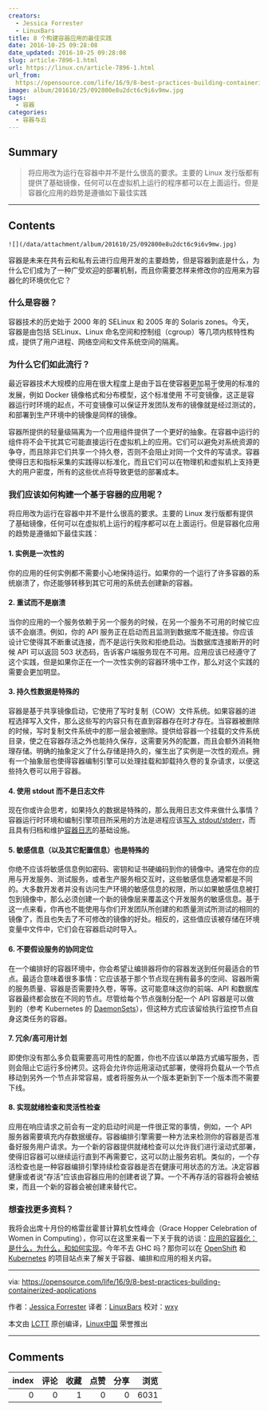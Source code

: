 ```yaml
---
creators:
  - Jessica Forrester
  - LinuxBars
title: 8 个构建容器应用的最佳实践
date: 2016-10-25 09:28:08
date_updated: 2016-10-25 09:28:08
slug: article-7896-1.html
url: https://linux.cn/article-7896-1.html
url_from: 
  https://opensource.com/life/16/9/8-best-practices-building-containerized-applications
image: album/201610/25/092800e8u2dct6c9i6v9mw.jpg
tags:
  - 容器
categories:
  - 容器与云
---
```


## Summary

> 将应用改为运行在容器中并不是什么很高的要求。主要的 Linux 发行版都有提供了基础镜像，任何可以在虚拟机上运行的程序都可以在上面运行。但是容器化应用的趋势是遵循如下最佳实践

***

<!-- more -->

## Contents

`![](/data/attachment/album/201610/25/092800e8u2dct6c9i6v9mw.jpg)`

容器是未来在共有云和私有云进行应用开发的主要趋势，但是容器到底是什么，为什么它们成为了一种广受欢迎的部署机制，而且你需要怎样来修改你的应用来为容器化的环境优化它？

### 什么是容器？

容器技术的历史始于 2000 年的 SELinux 和 2005 年的 Solaris zones。今天，容器是由包括 SELinux、Linux 命名空间和控制组（cgroup）等几项内核特性构成，提供了用户进程、网络空间和文件系统空间的隔离。

### 为什么它们如此流行？

最近容器技术大规模的应用在很大程度上是由于旨在使容器更加易于使用的标准的发展，例如 Docker 镜像格式和分布模型，这个标准使用<ruby> 不可变镜像 <rp>  （ </rp> <rt>  immutable image </rt> <rp>  ） </rp></ruby>，这正是容器运行时环境的起点，不可变镜像可以保证开发团队发布的镜像就是经过测试的，和部署到生产环境中的镜像是同样的镜像。

容器所提供的轻量级隔离为一个应用组件提供了一个更好的抽象。在容器中运行的组件将不会干扰其它可能直接运行在虚拟机上的应用。它们可以避免对系统资源的争夺，而且除非它们共享一个持久卷，否则不会阻止对同一个文件的写请求。容器使得日志和指标采集的实践得以标准化，而且它们可以在物理机和虚拟机上支持更大的用户密度，所有的这些优点将导致更低的部署成本。

### 我们应该如何构建一个基于容器的应用呢？

将应用改为运行在容器中并不是什么很高的要求。主要的 Linux 发行版都有提供了基础镜像，任何可以在虚拟机上运行的程序都可以在上面运行。但是容器化应用的趋势是遵循如下最佳实践：

#### 1. 实例是一次性的

你的应用的任何实例都不需要小心地保持运行。如果你的一个运行了许多容器的系统崩溃了，你还能够转移到其它可用的系统去创建新的容器。

#### 2. 重试而不是崩溃

当你的应用的一个服务依赖于另一个服务的时候，在另一个服务不可用的时候它应该不会崩溃。例如，你的 API 服务正在启动而且监测到数据库不能连接。你应该设计它使得其不断重试连接，而不是运行失败和拒绝启动。当数据库连接断开的时候 API 可以返回 503 状态码，告诉客户端服务现在不可用。应用应该已经遵守了这个实践，但是如果你正在一个一次性实例的容器环境中工作，那么对这个实践的需要会更加明显。

#### 3. 持久性数据是特殊的

容器是基于共享镜像启动，它使用了写时复制（COW）文件系统。如果容器的进程选择写入文件，那么这些写的内容只有在直到容器存在时才存在。当容器被删除的时候，写时复制文件系统中的那一层会被删除。提供给容器一个挂载的文件系统目录，使之在容器存活之外也能持久保存，这需要另外的配置，而且会额外消耗物理存储。明确的抽象定义了什么存储是持久的，催生出了实例是一次性的观点。拥有一个抽象层也使得容器编制引擎可以处理挂载和卸载持久卷的复杂请求，以便这些持久卷可以用于容器。

#### 4. 使用 stdout 而不是日志文件

现在你或许会思考，如果持久的数据是特殊的，那么我用日志文件来做什么事情？容器运行时环境和编制引擎项目所采用的方法是进程应该[写入 stdout/stderr](https://docs.docker.com/engine/reference/commandline/logs/)，而且具有归档和维护[容器日志](http://kubernetes.io/docs/getting-started-guides/logging/)的基础设施。

#### 5. 敏感信息（以及其它配置信息）也是特殊的

你绝不应该将敏感信息例如密码、密钥和证书硬编码到你的镜像中。通常在你的应用与开发服务、测试服务，或者生产服务相交互时，这些敏感信息通常都是不同的。大多数开发者并没有访问生产环境的敏感信息的权限，所以如果敏感信息被打包到镜像中，那么必须创建一个新的镜像层来覆盖这个开发服务的敏感信息。基于这一点来看，你再也不能使用与你们开发团队所创建的和质量测试所测试的相同的镜像了，而且也失去了不可修改的镜像的好处。相反的，这些值应该被存储在环境变量中文件中，它们会在容器启动时导入。

#### 6. 不要假设服务的协同定位

在一个编排好的容器环境中，你会希望让编排器将你的容器发送到任何最适合的节点。最适合意味着很多事情：它应该基于那个节点现在拥有最多的空间、容器所需的服务质量、容器是否需要持久卷，等等。这可能意味这你的前端、API 和数据库容器最终都会放在不同的节点。尽管给每个节点强制分配一个 API 容器是可以做到的（参考 Kubernetes 的 [DaemonSets](http://kubernetes.io/docs/admin/daemons/)），但这种方式应该留给执行监控节点自身这类任务的容器。

#### 7. 冗余/高可用计划

即使你没有那么多负载需要高可用性的配置，你也不应该以单路方式编写服务，否则会阻止它运行多份拷贝。这将会允许你运用滚动式部署，使得将负载从一个节点移动到另外一个节点非常容易，或者将服务从一个版本更新到下一个版本而不需要下线。

#### 8. 实现就绪检查和灵活性检查

应用在响应请求之前会有一定的启动时间是一件很正常的事情，例如，一个 API 服务器需要填充内存数据缓存。容器编排引擎需要一种方法来检测你的容器是否准备好服务用户请求。为一个新的容器提供就绪检查可以允许我们进行滚动式部署，使得旧容器可以继续运行直到不再需要它，这可以防止服务宕机。类似的，一个存活检查也是一种容器编排引擎持续检查容器是否在健康可用状态的方法。决定容器健康或者说“存活”应该由容器应用的创建者说了算。一个不再存活的容器将会被结束，而且一个新的容器会被创建来替代它。

### 想查找更多资料？

我将会出席十月份的格雷丝霍普计算机女性峰会（Grace Hopper Celebration of Women in Computing），你可以在这里来看一下关于我的访谈：[应用的容器化：是什么，为什么，和如何实现](https://www.eiseverywhere.com/ehome/index.php?eventid=153076&tabid=351462&cid=1350690&sessionid=11443135&sessionchoice=1&)。今年不去 GHC 吗？那你可以在 [OpenShift](https://www.openshift.org/) 和 [Kubernetes](http://kubernetes.io/) 的项目站点来了解关于容器、编排和应用的相关内容。

---

via: <https://opensource.com/life/16/9/8-best-practices-building-containerized-applications>

作者：[Jessica Forrester](https://opensource.com/users/jwforres) 译者：[LinuxBars](https://github.com/LinuxBars) 校对：[wxy](https://github.com/wxy)

本文由 [LCTT](https://github.com/LCTT/TranslateProject) 原创编译，[Linux中国](https://linux.cn/) 荣誉推出

***

## Comments


|   index |   评论 |   收藏 |   点赞 |   分享 |   浏览 |
|--------:|-------:|-------:|-------:|-------:|-------:|
|       0 |      0 |      1 |      0 |      0 |   6031 |
